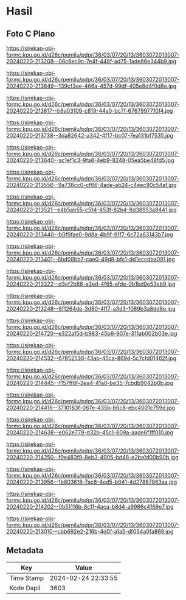 # Hasil

## Foto C Plano

https://sirekap-obj-formc.kpu.go.id/d26c/pemilu/pdpr/36/03/07/20/13/3603072013007-20240220-213208--08c6ec9c-7e4f-448f-ad75-1ade86e344b9.jpg

https://sirekap-obj-formc.kpu.go.id/d26c/pemilu/pdpr/36/03/07/20/13/3603072013007-20240220-213849--139cf3ee-466a-457d-99df-405e8d4f0d8e.jpg

https://sirekap-obj-formc.kpu.go.id/d26c/pemilu/pdpr/36/03/07/20/13/3603072013007-20240220-213817--b8a03109-c819-44a0-bc7f-6767997710f4.jpg

https://sirekap-obj-formc.kpu.go.id/d26c/pemilu/pdpr/36/03/07/20/13/3603072013007-20240220-213738--3da82642-a342-4f17-bc07-7ea131bf7535.jpg

https://sirekap-obj-formc.kpu.go.id/d26c/pemilu/pdpr/36/03/07/20/13/3603072013007-20240220-213640--ac1ef1c3-9fa8-4eb9-8248-05ea5be48fd5.jpg

https://sirekap-obj-formc.kpu.go.id/d26c/pemilu/pdpr/36/03/07/20/13/3603072013007-20240220-213556--9a738cc0-cf66-4ade-ab24-c4eec90c54af.jpg

https://sirekap-obj-formc.kpu.go.id/d26c/pemilu/pdpr/36/03/07/20/13/3603072013007-20240220-213521--e4b5ab55-c514-453f-82b4-8d38953a8441.jpg

https://sirekap-obj-formc.kpu.go.id/d26c/pemilu/pdpr/36/03/07/20/13/3603072013007-20240220-213440--b0f9fae0-9d8a-4b9f-91f7-6c72a63143b7.jpg

https://sirekap-obj-formc.kpu.go.id/d26c/pemilu/pdpr/36/03/07/20/13/3603072013007-20240220-213401--6bd08bb7-cae0-49d8-bfc1-dd1eccdba091.jpg

https://sirekap-obj-formc.kpu.go.id/d26c/pemilu/pdpr/36/03/07/20/13/3603072013007-20240220-213322--d3ef2b86-a3ed-4f65-afde-0b1bd9e53eb9.jpg

https://sirekap-obj-formc.kpu.go.id/d26c/pemilu/pdpr/36/03/07/20/13/3603072013007-20240220-213248--8f1264de-3d80-4ff7-a3d3-1089b3a8dd8e.jpg

https://sirekap-obj-formc.kpu.go.id/d26c/pemilu/pdpr/36/03/07/20/13/3603072013007-20240220-214720--e322a15d-b983-45b6-907e-311ab002b03e.jpg

https://sirekap-obj-formc.kpu.go.id/d26c/pemilu/pdpr/36/03/07/20/13/3603072013007-20240220-214532--67852536-43ab-45ca-869d-5c7cfd01462f.jpg

https://sirekap-obj-formc.kpu.go.id/d26c/pemilu/pdpr/36/03/07/20/13/3603072013007-20240220-214445--f157ff8f-2ea4-41a0-be35-7cbdb9042b0b.jpg

https://sirekap-obj-formc.kpu.go.id/d26c/pemilu/pdpr/36/03/07/20/13/3603072013007-20240220-214416--3710183f-067e-435b-b6c8-ebc4001c759d.jpg

https://sirekap-obj-formc.kpu.go.id/d26c/pemilu/pdpr/36/03/07/20/13/3603072013007-20240220-214638--e062e779-d32b-45c1-809a-aade6f1ff010.jpg

https://sirekap-obj-formc.kpu.go.id/d26c/pemilu/pdpr/36/03/07/20/13/3603072013007-20240220-214250--f9e483f9-8eb3-4905-bd48-e2ba1d00b90b.jpg

https://sirekap-obj-formc.kpu.go.id/d26c/pemilu/pdpr/36/03/07/20/13/3603072013007-20240220-213956--1b803618-7ac8-4ed5-b041-4d27867863aa.jpg

https://sirekap-obj-formc.kpu.go.id/d26c/pemilu/pdpr/36/03/07/20/13/3603072013007-20240220-214202--0b51116b-8c11-4aca-b8d4-a9986c4169e7.jpg

https://sirekap-obj-formc.kpu.go.id/d26c/pemilu/pdpr/36/03/07/20/13/3603072013007-20240220-213010--cbb692e2-216b-4d0f-a1a5-df034a0fa869.jpg


## Metadata

| Key        | Value               |
| ---------- | ------------------- |
| Time Stamp | 2024-02-24 22:33:55 |
| Kode Dapil | 3603                |



